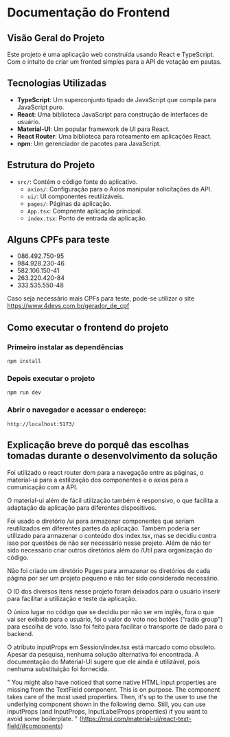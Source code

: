 # Documentação do Frontend

## Visão Geral do Projeto

Este projeto é uma aplicação web construída usando React e TypeScript.
Com o intuito de criar um fronted simples para a API de votação em pautas.

## Tecnologias Utilizadas

- **TypeScript**: Um superconjunto tipado de JavaScript que compila para JavaScript puro.
- **React**: Uma biblioteca JavaScript para construção de interfaces de usuário.
- **Material-UI**: Um popular framework de UI para React.
- **React Router**: Uma biblioteca para roteamento em aplicações React.
- **npm**: Um gerenciador de pacotes para JavaScript.

## Estrutura do Projeto

- `src/`: Contém o código fonte do aplicativo.
    - `axios/`: Configuração para o Axios manipular solicitações da API.
    - `ui/`: UI componentes reutilizáveis.
    - `pages/`: Páginas da aplicação.
    - `App.tsx`: Compnente aplicação principal.
    - `index.tsx`: Ponto de entrada da aplicação.

## Alguns CPFs para teste

- 086.492.750-95
- 984.928.230-46
- 582.106.150-41
- 263.220.420-84
- 333.535.550-48

Caso seja necessário mais CPFs para teste, pode-se utilizar o site 
https://www.4devs.com.br/gerador_de_cpf

## Como executar o frontend do projeto

### Primeiro instalar as dependências
```
npm install
```
### Depois executar o projeto
```
npm run dev
```
### Abrir o navegador e acessar o endereço:
```
http://localhost:5173/
```

## Explicação breve do porquê das escolhas tomadas durante o desenvolvimento da solução

Foi utilizado o react router dom para a navegação entre as páginas,
o material-ui para a estilização dos componentes e o axios para a comunicação com a API.

O material-ui além de fácil utilização também é responsivo, o que facilita a adaptação da aplicação para diferentes 
dispositivos.

Foi usado o diretório /ui para armazenar componentes que seriam reutilizados em diferentes partes da aplicação.
Também poderia ser utilizado para armazenar o conteúdo dos index.tsx, mas se decidiu contra isso por questões de não ser
necessário nesse projeto. Além de não ter sido necessário criar outros diretórios além do /Util para organização do código.

Não foi criado um diretório Pages para armazenar os diretórios de cada página por ser um projeto pequeno
e não ter sido considerado necessário.

O ID dos diversos itens nesse projeto foram deixados para o usuário inserir para facilitar a utilização
e teste da aplicação.

O único lugar no código que se decidiu por não ser em inglês, fora o que vai ser exibido para o usuário,
foi o valor do voto nos botões ("radio group") para escolha de voto. Isso foi feito para facilitar o transporte de dado
para o backend.


O atributo inputProps em Session/index.tsx está marcado como obsoleto. Apesar da pesquisa, 
nenhuma solução alternativa foi encontrada. A documentação do Material-UI sugere que
ele ainda é utilizável, pois nenhuma substituição foi fornecida.

"
You might also have noticed that some native HTML input properties are missing from the TextField component.
This is on purpose. The component takes care of the most used properties. Then, it's up to the user to use
the underlying component shown in the following demo. Still, you can use inputProps 
(and InputProps, InputLabelProps properties) if you want to avoid some boilerplate.
" (https://mui.com/material-ui/react-text-field/#components)
